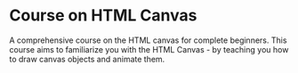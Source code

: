 # Course on HTML Canvas

A comprehensive course on the HTML canvas for complete beginners. This course aims to familiarize you with the HTML Canvas - by teaching you how to draw canvas objects and animate them.
